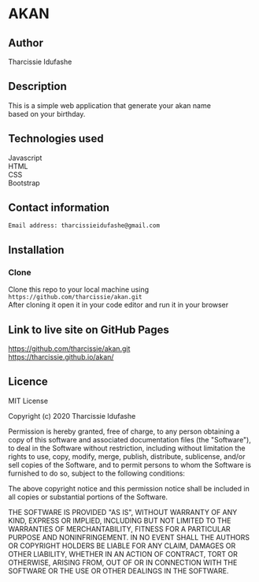 # AKAN
## Author
   Tharcissie Idufashe
## Description
   This is a simple web application that generate your akan name <br>
   based on your birthday.
## Technologies used
   Javascript <br>
   HTML <br>
   CSS <br>
   Bootstrap <br>
   
 ## Contact information
    Email address: tharcissieidufashe@gmail.com
   
 ## Installation
 ### Clone
 Clone this repo to your local machine using <br>
 `https://github.com/tharcissie/akan.git` <br>
 After cloning it open it in your code editor and run it in your browser
 
 ## Link to live site on GitHub Pages
 https://github.com/tharcissie/akan.git <br>
 https://tharcissie.github.io/akan/
 
 ## Licence
 MIT License

Copyright (c) 2020 Tharcissie Idufashe

Permission is hereby granted, free of charge, to any person obtaining a copy
of this software and associated documentation files (the "Software"), to deal
in the Software without restriction, including without limitation the rights
to use, copy, modify, merge, publish, distribute, sublicense, and/or sell
copies of the Software, and to permit persons to whom the Software is
furnished to do so, subject to the following conditions:

The above copyright notice and this permission notice shall be included in all
copies or substantial portions of the Software.

THE SOFTWARE IS PROVIDED "AS IS", WITHOUT WARRANTY OF ANY KIND, EXPRESS OR
IMPLIED, INCLUDING BUT NOT LIMITED TO THE WARRANTIES OF MERCHANTABILITY,
FITNESS FOR A PARTICULAR PURPOSE AND NONINFRINGEMENT. IN NO EVENT SHALL THE
AUTHORS OR COPYRIGHT HOLDERS BE LIABLE FOR ANY CLAIM, DAMAGES OR OTHER
LIABILITY, WHETHER IN AN ACTION OF CONTRACT, TORT OR OTHERWISE, ARISING FROM,
OUT OF OR IN CONNECTION WITH THE SOFTWARE OR THE USE OR OTHER DEALINGS IN THE
SOFTWARE.
